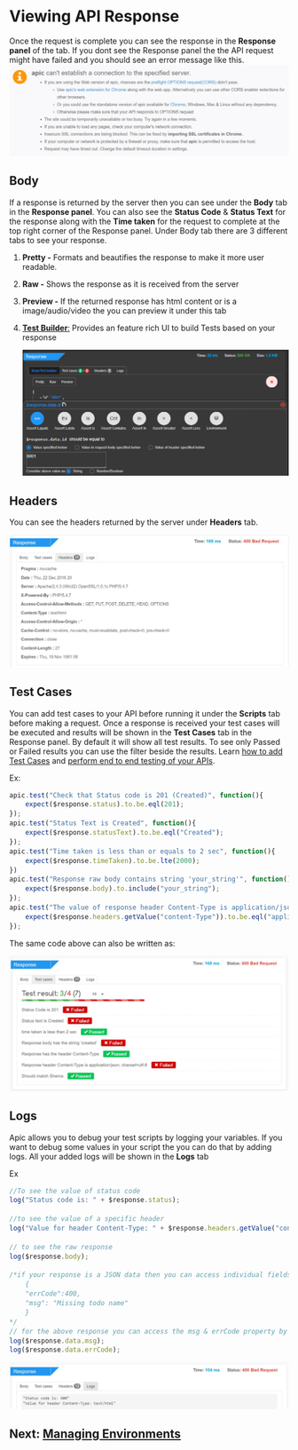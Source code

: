 # Viewing API Response

Once the request is complete you can see the response in the **Response panel** of the tab. If you dont see the Response panel the the API request might have failed and you should see an error message like this. ![](../.gitbook/assets/req-error.JPG)

## Body

If a response is returned by the server then you can see under the **Body** tab in the **Response panel**. You can also see the **Status Code** & **Status Text** for the response along with the **Time taken** for the request to complete at the top right corner of the Response panel. Under Body tab there are 3 different tabs to see your response.

1. **Pretty -** Formats and beautifies the response to make it more user readable.
2. **Raw -** Shows the response as it is received from the server
3. **Preview -** If the returned response has html content or is a image/audio/video the you can preview it under this tab
4. [**Test Builder**:](using-test-builder.md) Provides an feature rich UI to build Tests based on your response

   ![](../.gitbook/assets/apic-test-builder-x%20%281%29.png)

## Headers

You can see the headers returned by the server under **Headers** tab.

![](../.gitbook/assets/apic-headers%20%281%29.JPG)

## Test Cases

You can add test cases to your API before running it under the **Scripts** tab before making a request. Once a response is received your test cases will be executed and results will be shown in the **Test Cases** tab in the Response panel. By default it will show all test results. To see only Passed or Failed results you can use the filter beside the results. Learn [how to add Test Cases](writing-test-cases.md) and [perform end to end testing of your APIs](creating-test-suits.md).

Ex:

```javascript
apic.test("Check that Status code is 201 (Created)", function(){
    expect($response.status).to.be.eql(201);
});
apic.test("Status Text is Created", function(){
    expect($response.statusText).to.be.eql("Created");
});
apic.test("Time taken is less than or equals to 2 sec", function(){
    expect($response.timeTaken).to.be.lte(2000);
})
apic.test("Response raw body contains string 'your_string'", function(){
    expect($response.body).to.include("your_string");
});
apic.test("The value of response header Content-Type is application/json", function(){
    expect($response.headers.getValue("content-Type")).to.be.eql("application/json");
});
```

The same code above can also be written as:

![](../.gitbook/assets/apic-test-result.JPG)

## Logs

Apic allows you to debug your test scripts by logging your variables. If you want to debug some values in your script the you can do that by adding logs. All your added logs will be shown in the **Logs** tab

Ex

```javascript
//To see the value of status code
log("Status code is: " + $response.status);

//to see the value of a specific header
log("Value for header Content-Type: " + $response.headers.getValue("content-Type"));

// to see the raw response 
log($response.body);

/*if your response is a JSON data then you can access individual fields in your response
    {
    "errCode":400,
    "msg": "Missing todo name"
    }
*/
// for the above response you can access the msg & errCode property by using
log($response.data.msg);
log($response.data.errCode);
```

![](../.gitbook/assets/apic-resp-logs%20%281%29.JPG)

## Next: [Managing Environments](managing-environments.md)

